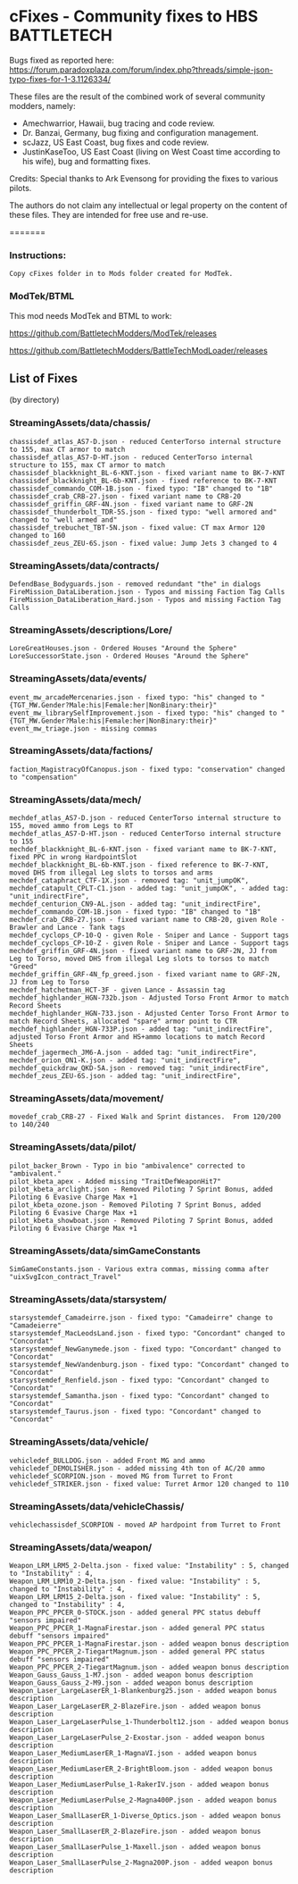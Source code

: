 # cFixes - Community fixes to HBS BATTLETECH
Bugs fixed as reported here:
https://forum.paradoxplaza.com/forum/index.php?threads/simple-json-typo-fixes-for-1-3.1126334/

These files are the result of the combined work of several community modders, namely:

- Amechwarrior, Hawaii, bug tracing and code review.
- Dr. Banzai, Germany, bug fixing and configuration management.
- scJazz, US East Coast, bug fixes and code review.
- JustinKaseToo, US East Coast (living on West Coast time according to his wife), bug and formatting fixes.

Credits:
Special thanks to Ark Evensong for providing the fixes to various pilots.

The authors do not claim any intellectual or legal property on the content of these files. 
They are intended for free use and re-use.

=======
### Instructions:
    Copy cFixes folder in to Mods folder created for ModTek.
    
### ModTek/BTML
This mod needs ModTek and BTML to work:

https://github.com/BattletechModders/ModTek/releases

https://github.com/BattletechModders/BattleTechModLoader/releases


## List of Fixes
(by directory)

### StreamingAssets/data/chassis/
    chassisdef_atlas_AS7-D.json - reduced CenterTorso internal structure to 155, max CT armor to match
    chassisdef_atlas_AS7-D-HT.json - reduced CenterTorso internal structure to 155, max CT armor to match
    chassisdef_blackknight_BL-6-KNT.json - fixed variant name to BK-7-KNT
    chassisdef_blackknight_BL-6b-KNT.json - fixed reference to BK-7-KNT
    chassisdef_commando_COM-1B.json - fixed typo: "IB" changed to "1B"
    chassisdef_crab_CRB-27.json - fixed variant name to CRB-20
    chassisdef_griffin_GRF-4N.json - fixed variant name to GRF-2N
    chassisdef_thunderbolt_TDR-5S.json - fixed typo: "well armored and" changed to "well armed and"
    chassisdef_trebuchet_TBT-5N.json - fixed value: CT max Armor 120 changed to 160
    chassisdef_zeus_ZEU-6S.json - fixed value: Jump Jets 3 changed to 4

### StreamingAssets/data/contracts/
    DefendBase_Bodyguards.json - removed redundant "the" in dialogs
    FireMission_DataLiberation.json - Typos and missing Faction Tag Calls
    FireMission_DataLiberation_Hard.json - Typos and missing Faction Tag Calls

### StreamingAssets/descriptions/Lore/
    LoreGreatHouses.json - Ordered Houses "Around the Sphere"
    LoreSuccessorState.json - Ordered Houses "Around the Sphere"

### StreamingAssets/data/events/
    event_mw_arcadeMercenaries.json - fixed typo: "his" changed to "{TGT_MW.Gender?Male:his|Female:her|NonBinary:their}"
    event_mw_librarySelfImprovement.json - fixed typo: "his" changed to "{TGT_MW.Gender?Male:his|Female:her|NonBinary:their}"
    event_mw_triage.json - missing commas

### StreamingAssets/data/factions/
    faction_MagistracyOfCanopus.json - fixed typo: "conservation" changed to "compensation"

### StreamingAssets/data/mech/
    mechdef_atlas_AS7-D.json - reduced CenterTorso internal structure to 155, moved ammo from Legs to RT
    mechdef_atlas_AS7-D-HT.json - reduced CenterTorso internal structure to 155
    mechdef_blackknight_BL-6-KNT.json - fixed variant name to BK-7-KNT, fixed PPC in wrong HardpointSlot
    mechdef_blackknight_BL-6b-KNT.json - fixed reference to BK-7-KNT, moved DHS from illegal Leg slots to torsos and arms
    mechdef_cataphract_CTF-1X.json - removed tag: "unit_jumpOK", 
    mechdef_catapult_CPLT-C1.json - added tag: "unit_jumpOK", - added tag: "unit_indirectFire",
    mechdef_centurion_CN9-AL.json - added tag: "unit_indirectFire",
    mechdef_commando_COM-1B.json - fixed typo: "IB" changed to "1B"
    mechdef_crab_CRB-27.json - fixed variant name to CRB-20, given Role - Brawler and Lance - Tank tags
    mechdef_cyclops_CP-10-Q - given Role - Sniper and Lance - Support tags
    mechdef_cyclops_CP-10-Z - given Role - Sniper and Lance - Support tags
    mechdef_griffin_GRF-4N.json - fixed variant name to GRF-2N, JJ from Leg to Torso, moved DHS from illegal Leg slots to torsos to match "Greed"
    mechdef_griffin_GRF-4N_fp_greed.json - fixed variant name to GRF-2N, JJ from Leg to Torso
    mechdef_hatchetman_HCT-3F - given Lance - Assassin tag
    mechdef_highlander_HGN-732b.json - Adjusted Torso Front Armor to match Record Sheets
    mechdef_highlander_HGN-733.json - Adjusted Center Torso Front Armor to match Record Sheets, allocated "spare" armor point to CTR
    mechdef_highlander_HGN-733P.json - added tag: "unit_indirectFire", adjusted Torso Front Armor and HS+ammo locations to match Record Sheets
    mechdef_jagermech_JM6-A.json - added tag: "unit_indirectFire",
    mechdef_orion_ON1-K.json - added tag: "unit_indirectFire",
    mechdef_quickdraw_QKD-5A.json - removed tag: "unit_indirectFire",
    mechdef_zeus_ZEU-6S.json - added tag: "unit_indirectFire",

### StreamingAssets/data/movement/
    movedef_crab_CRB-27 - Fixed Walk and Sprint distances.  From 120/200 to 140/240

### StreamingAssets/data/pilot/
    pilot_backer_Brown - Typo in bio "ambivalence" corrected to "ambivalent."
    pilot_kbeta_apex - Added missing "TraitDefWeaponHit7"
    pilot_kbeta_arclight.json - Removed Piloting 7 Sprint Bonus, added Piloting 6 Evasive Charge Max +1
    pilot_kbeta_ozone.json - Removed Piloting 7 Sprint Bonus, added Piloting 6 Evasive Charge Max +1
    pilot_kbeta_showboat.json - Removed Piloting 7 Sprint Bonus, added Piloting 6 Evasive Charge Max +1

### StreamingAssets/data/simGameConstants
    SimGameConstants.json - Various extra commas, missing comma after "uixSvgIcon_contract_Travel"

### StreamingAssets/data/starsystem/
    starsystemdef_Camadeirre.json - fixed typo: "Camadeirre" change to "Camadeierre"
    starsystemdef_MacLeodsLand.json - fixed typo: "Concordant" changed to "Concordat"
    starsystemdef_NewGanymede.json - fixed typo: "Concordant" changed to "Concordat"
    starsystemdef_NewVandenburg.json - fixed typo: "Concordant" changed to "Concordat"
    starsystemdef_Renfield.json - fixed typo: "Concordant" changed to "Concordat"
    starsystemdef_Samantha.json - fixed typo: "Concordant" changed to "Concordat"
    starsystemdef_Taurus.json - fixed typo: "Concordant" changed to "Concordat"

### StreamingAssets/data/vehicle/
    vehicledef_BULLDOG.json - added Front MG and ammo
    vehicledef_DEMOLISHER.json - added missing 4th ton of AC/20 ammo
    vehicledef_SCORPION.json - moved MG from Turret to Front
    vehicledef_STRIKER.json - fixed value: Turret Armor 120 changed to 110

### StreamingAssets/data/vehicleChassis/
    vehiclechassisdef_SCORPION - moved AP hardpoint from Turret to Front

### StreamingAssets/data/weapon/
    Weapon_LRM_LRM5_2-Delta.json - fixed value: "Instability" : 5, changed to "Instability" : 4,
    Weapon_LRM_LRM10_2-Delta.json - fixed value: "Instability" : 5, changed to "Instability" : 4,
    Weapon_LRM_LRM15_2-Delta.json - fixed value: "Instability" : 5, changed to "Instability" : 4,
    Weapon_PPC_PPCER_0-STOCK.json - added general PPC status debuff "sensors impaired"
    Weapon_PPC_PPCER_1-MagnaFirestar.json - added general PPC status debuff "sensors impaired"
    Weapon_PPC_PPCER_1-MagnaFirestar.json - added weapon bonus description
    Weapon_PPC_PPCER_2-TiegartMagnum.json - added general PPC status debuff "sensors impaired"
    Weapon_PPC_PPCER_2-TiegartMagnum.json - added weapon bonus description
    Weapon_Gauss_Gauss_1-M7.json - added weapon bonus description
    Weapon_Gauss_Gauss_2-M9.json - added weapon bonus description
    Weapon_Laser_LargeLaserER_1-Blankenburg25.json - added weapon bonus description
    Weapon_Laser_LargeLaserER_2-BlazeFire.json - added weapon bonus description
    Weapon_Laser_LargeLaserPulse_1-Thunderbolt12.json - added weapon bonus description
    Weapon_Laser_LargeLaserPulse_2-Exostar.json - added weapon bonus description
    Weapon_Laser_MediumLaserER_1-MagnaVI.json - added weapon bonus description
    Weapon_Laser_MediumLaserER_2-BrightBloom.json - added weapon bonus description
    Weapon_Laser_MediumLaserPulse_1-RakerIV.json - added weapon bonus description
    Weapon_Laser_MediumLaserPulse_2-Magna400P.json - added weapon bonus description
    Weapon_Laser_SmallLaserER_1-Diverse_Optics.json - added weapon bonus description
    Weapon_Laser_SmallLaserER_2-BlazeFire.json - added weapon bonus description
    Weapon_Laser_SmallLaserPulse_1-Maxell.json - added weapon bonus description
    Weapon_Laser_SmallLaserPulse_2-Magna200P.json - added weapon bonus description
